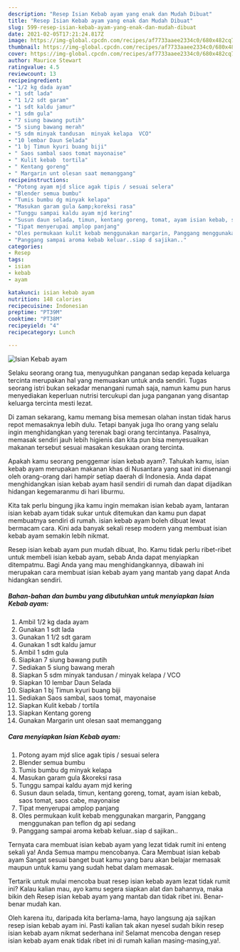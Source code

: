 ```yaml
---
description: "Resep Isian Kebab ayam yang enak dan Mudah Dibuat"
title: "Resep Isian Kebab ayam yang enak dan Mudah Dibuat"
slug: 599-resep-isian-kebab-ayam-yang-enak-dan-mudah-dibuat
date: 2021-02-05T17:21:24.817Z
image: https://img-global.cpcdn.com/recipes/af7733aaee2334c0/680x482cq70/isian-kebab-ayam-foto-resep-utama.jpg
thumbnail: https://img-global.cpcdn.com/recipes/af7733aaee2334c0/680x482cq70/isian-kebab-ayam-foto-resep-utama.jpg
cover: https://img-global.cpcdn.com/recipes/af7733aaee2334c0/680x482cq70/isian-kebab-ayam-foto-resep-utama.jpg
author: Maurice Stewart
ratingvalue: 4.5
reviewcount: 13
recipeingredient:
- "1/2 kg dada ayam"
- "1 sdt lada"
- "1 1/2 sdt garam"
- "1 sdt kaldu jamur"
- "1 sdm gula"
- "7 siung bawang putih"
- "5 siung bawang merah"
- "5 sdm minyak tandusan  minyak kelapa  VCO"
- "10 lembar Daun Selada"
- "1 bj Timun kyuri buang biji"
- " Saos sambal saos tomat mayonaise"
- " Kulit kebab  tortila"
- " Kentang goreng"
- " Margarin unt olesan saat memanggang"
recipeinstructions:
- "Potong ayam mjd slice agak tipis / sesuai selera"
- "Blender semua bumbu"
- "Tumis bumbu dg minyak kelapa"
- "Masukan garam gula &amp;koreksi rasa"
- "Tunggu sampai kaldu ayam mjd kering"
- "Susun daun selada, timun, kentang goreng, tomat, ayam isian kebab, saos tomat, saos cabe, mayonaise"
- "Tipat menyerupai amplop panjang"
- "Oles permukaan kulit kebab menggunakan margarin, Panggang menggunakan pan teflon dg api sedang"
- "Panggang sampai aroma kebab keluar..siap d sajikan.."
categories:
- Resep
tags:
- isian
- kebab
- ayam

katakunci: isian kebab ayam 
nutrition: 148 calories
recipecuisine: Indonesian
preptime: "PT39M"
cooktime: "PT38M"
recipeyield: "4"
recipecategory: Lunch

---
```



![Isian Kebab ayam](https://img-global.cpcdn.com/recipes/af7733aaee2334c0/680x482cq70/isian-kebab-ayam-foto-resep-utama.jpg)

Selaku seorang orang tua, menyuguhkan panganan sedap kepada keluarga tercinta merupakan hal yang memuaskan untuk anda sendiri. Tugas seorang istri bukan sekadar menangani rumah saja, namun kamu pun harus menyediakan keperluan nutrisi tercukupi dan juga panganan yang disantap keluarga tercinta mesti lezat.

Di zaman  sekarang, kamu memang bisa memesan olahan instan tidak harus repot memasaknya lebih dulu. Tetapi banyak juga lho orang yang selalu ingin menghidangkan yang terenak bagi orang tercintanya. Pasalnya, memasak sendiri jauh lebih higienis dan kita pun bisa menyesuaikan makanan tersebut sesuai masakan kesukaan orang tercinta. 



Apakah kamu seorang penggemar isian kebab ayam?. Tahukah kamu, isian kebab ayam merupakan makanan khas di Nusantara yang saat ini disenangi oleh orang-orang dari hampir setiap daerah di Indonesia. Anda dapat menghidangkan isian kebab ayam hasil sendiri di rumah dan dapat dijadikan hidangan kegemaranmu di hari liburmu.

Kita tak perlu bingung jika kamu ingin memakan isian kebab ayam, lantaran isian kebab ayam tidak sukar untuk ditemukan dan kamu pun dapat membuatnya sendiri di rumah. isian kebab ayam boleh dibuat lewat bermacam cara. Kini ada banyak sekali resep modern yang membuat isian kebab ayam semakin lebih nikmat.

Resep isian kebab ayam pun mudah dibuat, lho. Kamu tidak perlu ribet-ribet untuk membeli isian kebab ayam, sebab Anda dapat menyiapkan ditempatmu. Bagi Anda yang mau menghidangkannya, dibawah ini merupakan cara membuat isian kebab ayam yang mantab yang dapat Anda hidangkan sendiri.

<!--inarticleads1-->

##### Bahan-bahan dan bumbu yang dibutuhkan untuk menyiapkan Isian Kebab ayam:

1. Ambil 1/2 kg dada ayam
1. Gunakan 1 sdt lada
1. Gunakan 1 1/2 sdt garam
1. Gunakan 1 sdt kaldu jamur
1. Ambil 1 sdm gula
1. Siapkan 7 siung bawang putih
1. Sediakan 5 siung bawang merah
1. Siapkan 5 sdm minyak tandusan / minyak kelapa / VCO
1. Siapkan 10 lembar Daun Selada
1. Siapkan 1 bj Timun kyuri buang biji
1. Sediakan  Saos sambal, saos tomat, mayonaise
1. Siapkan  Kulit kebab / tortila
1. Siapkan  Kentang goreng
1. Gunakan  Margarin unt olesan saat memanggang




<!--inarticleads2-->

##### Cara menyiapkan Isian Kebab ayam:

1. Potong ayam mjd slice agak tipis / sesuai selera
1. Blender semua bumbu
1. Tumis bumbu dg minyak kelapa
1. Masukan garam gula &amp;koreksi rasa
1. Tunggu sampai kaldu ayam mjd kering
1. Susun daun selada, timun, kentang goreng, tomat, ayam isian kebab, saos tomat, saos cabe, mayonaise
1. Tipat menyerupai amplop panjang
1. Oles permukaan kulit kebab menggunakan margarin, Panggang menggunakan pan teflon dg api sedang
1. Panggang sampai aroma kebab keluar..siap d sajikan..




Ternyata cara membuat isian kebab ayam yang lezat tidak rumit ini enteng sekali ya! Anda Semua mampu mencobanya. Cara Membuat isian kebab ayam Sangat sesuai banget buat kamu yang baru akan belajar memasak maupun untuk kamu yang sudah hebat dalam memasak.

Tertarik untuk mulai mencoba buat resep isian kebab ayam lezat tidak rumit ini? Kalau kalian mau, ayo kamu segera siapkan alat dan bahannya, maka bikin deh Resep isian kebab ayam yang mantab dan tidak ribet ini. Benar-benar mudah kan. 

Oleh karena itu, daripada kita berlama-lama, hayo langsung aja sajikan resep isian kebab ayam ini. Pasti kalian tak akan nyesel sudah bikin resep isian kebab ayam nikmat sederhana ini! Selamat mencoba dengan resep isian kebab ayam enak tidak ribet ini di rumah kalian masing-masing,ya!.

